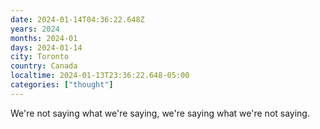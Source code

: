 ```yaml
---
date: 2024-01-14T04:36:22.648Z
years: 2024
months: 2024-01
days: 2024-01-14
city: Toronto
country: Canada
localtime: 2024-01-13T23:36:22.648-05:00
categories: ["thought"]
---
```

We're not saying what we're saying, we're saying what we're not saying.
